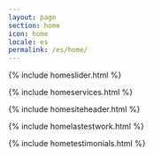 ```yaml
---
layout: page
section: home 
icon: home
locale: es
permalink: /es/home/
---
```


{% include homeslider.html %}

{% include homeservices.html %}

{% include homesiteheader.html %}

{% include homelastestwork.html %}

{% include hometestimonials.html %}
